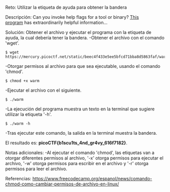 
Reto:
Utilizar la etiqueta de ayuda para obtener la bandera

Descripción:
Can you invoke help flags for a tool or binary? [This program](https://mercury.picoctf.net/static/beec4f433e5ee5bfcd71bba8d5863faf/warm) has extraordinarily helpful information...

Solución:
Obtener el archivo y ejecutar el programa con la etiqueta de ayuda, la cual debería tener la bandera.
-Obtener el archivo con el comando 'wget'.
```
$ wget https://mercury.picoctf.net/static/beec4f433e5ee5bfcd71bba8d5863faf/warm
```
-Otorgar permisos al archivo para que sea ejecutable, usando el comando 'chmod'.
```
$ chmod +x warm
```
-Ejecutar el archivo con el siguiente.
```
$ ./warm
```
-La ejecución del programa muestra un texto en la terminal que sugiere utilizar la etiqueta '-h'.
```
$ ./warm -h
```
-Tras ejecutar este comando, la salida en la terminal muestra la bandera.

El resultado es: **picoCTF{b1scu1ts_4nd_gr4vy_616f7182}**.

Notas adicionales:
-Al ejecutar el comando 'chmod', las etiquetas van a otorgar diferentes permisos al archivo, '-x' 
 otorga permisos para ejecutar el archivo, '-w' otorga permisos para escribir en el archivo y '-r' otorga permisos para leer el archivo.

Referencias:
https://www.freecodecamp.org/espanol/news/comando-chmod-como-cambiar-permisos-de-archivo-en-linux/